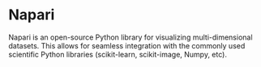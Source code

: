# Napari
Napari is an open-source Python library for visualizing multi-dimensional datasets. This allows for seamless integration with the commonly used scientific Python libraries (scikit-learn, scikit-image, Numpy, etc). 
